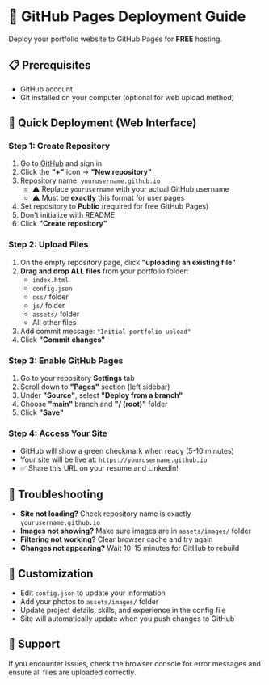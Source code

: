 # 🚀 GitHub Pages Deployment Guide

Deploy your portfolio website to GitHub Pages for **FREE** hosting.

## 📋 Prerequisites

- GitHub account
- Git installed on your computer (optional for web upload method)

## 🎯 Quick Deployment (Web Interface)

### Step 1: Create Repository
1. Go to [GitHub](https://github.com) and sign in
2. Click the **"+"** icon → **"New repository"**
3. Repository name: `yourusername.github.io` 
   - ⚠️ Replace `yourusername` with your actual GitHub username
   - ⚠️ Must be **exactly** this format for user pages
4. Set repository to **Public** (required for free GitHub Pages)
5. Don't initialize with README
6. Click **"Create repository"**

### Step 2: Upload Files
1. On the empty repository page, click **"uploading an existing file"**
2. **Drag and drop ALL files** from your portfolio folder:
   - `index.html`
   - `config.json`
   - `css/` folder
   - `js/` folder  
   - `assets/` folder
   - All other files
3. Add commit message: `"Initial portfolio upload"`
4. Click **"Commit changes"**

### Step 3: Enable GitHub Pages
1. Go to your repository **Settings** tab
2. Scroll down to **"Pages"** section (left sidebar)
3. Under **"Source"**, select **"Deploy from a branch"**
4. Choose **"main"** branch and **"/ (root)"** folder
5. Click **"Save"**

### Step 4: Access Your Site
- GitHub will show a green checkmark when ready (5-10 minutes)
- Your site will be live at: `https://yourusername.github.io`
- ✅ Share this URL on your resume and LinkedIn!

## 🔧 Troubleshooting

- **Site not loading?** Check repository name is exactly `yourusername.github.io`
- **Images not showing?** Make sure images are in `assets/images/` folder
- **Filtering not working?** Clear browser cache and try again
- **Changes not appearing?** Wait 10-15 minutes for GitHub to rebuild

## 🎨 Customization

- Edit `config.json` to update your information
- Add your photos to `assets/images/` folder
- Update project details, skills, and experience in the config file
- Site will automatically update when you push changes to GitHub

## 📧 Support

If you encounter issues, check the browser console for error messages and ensure all files are uploaded correctly.